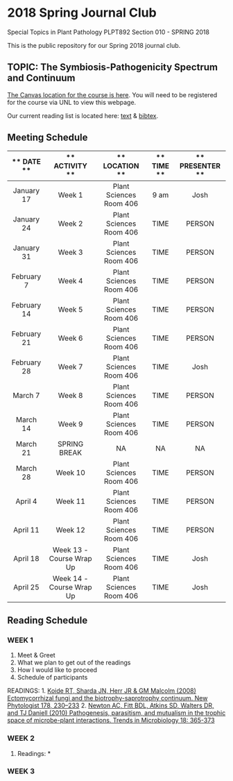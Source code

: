 # **2018 Spring Journal Club**

Special Topics in Plant Pathology PLPT892 Section 010 - SPRING 2018

This is the public repository for our Spring 2018 journal club.

## **TOPIC: The Symbiosis-Pathogenicity Spectrum and Continuum**

[The Canvas location for the course is here](https://canvas.unl.edu/courses/37769). You will need to be registered for the course via UNL to view this webpage.

Our current reading list is located here: [text](https://github.com/HerrLab/2018_Spring_Journal_Club/blob/master/citation_list.txt) & [bibtex](https://github.com/HerrLab/2018_Spring_Journal_Club/blob/master/citations.bibtex).

## **Meeting Schedule**

** DATE **|** ACTIVITY **|** LOCATION **|** TIME **|** PRESENTER **
:-----:|:-----:|:-----:|:-----:|:-----:
January 17 | Week 1 | Plant Sciences Room 406 | 9 am | Josh
January 24 | Week 2 | Plant Sciences Room 406 | TIME | PERSON
January 31 | Week 3 | Plant Sciences Room 406 | TIME | PERSON
February 7 | Week 4 | Plant Sciences Room 406 | TIME | PERSON
February 14 | Week 5 | Plant Sciences Room 406 | TIME | PERSON
February 21 | Week 6 | Plant Sciences Room 406 | TIME | PERSON
February 28 | Week 7 | Plant Sciences Room 406 | TIME | Josh
March 7 | Week 8 | Plant Sciences Room 406 | TIME | PERSON
March 14 | Week 9 | Plant Sciences Room 406 | TIME | PERSON
March 21 | SPRING BREAK | NA | NA | NA
March 28 | Week 10 | Plant Sciences Room 406 | TIME | PERSON
April 4 | Week 11 | Plant Sciences Room 406 | TIME | PERSON
April 11 | Week 12 | Plant Sciences Room 406 | TIME | PERSON
April 18 | Week 13 - Course Wrap Up | Plant Sciences Room 406 | TIME | Josh
April 25 | Week 14 - Course Wrap Up | Plant Sciences Room 406 | TIME | Josh

## **Reading Schedule**

### **WEEK 1**
1. Meet & Greet
2. What we plan to get out of the readings
3. How I would like to proceed
4. Schedule of participants

READINGS:
	1. [Koide RT, Sharda JN, Herr JR & GM Malcolm (2008) Ectomycorrhizal fungi and the biotrophy-saprotrophy continuum. New Phytologist 178, 230–233](https://github.com/HerrLab/2018_Spring_Journal_Club/blob/master/READINGS/Koide%20et%20al%202008%20ectomycorrhizal%20fungi%20and%20the%20biotrophy-saprotrophy%20continuum.pdf)
	2. [Newton AC, Fitt BDL, Atkins SD, Walters DR, and TJ Daniell (2010) Pathogenesis, parasitism, and mutualism in the trophic space of microbe-plant interactions. Trends in Microbiology 18: 365-373](https://github.com/HerrLab/2018_Spring_Journal_Club/blob/master/READINGS/Newton%20et%20al%202010%20pathogenesis%20parasitism%20and%20mutualism%20in%20the%20trophic%20space%20of%20microbe-plant%20interactions%20REVIEW.pdf)

### **WEEK 2**
1. Readings:
	* 

### **WEEK 3**
